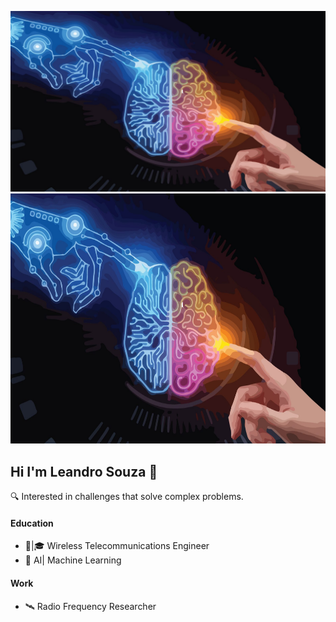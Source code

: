 ![Descrição da Imagem](1655504031224.png)
<img src="1655504031224.png" alt="Texto Alternativo" width="1000" height="400">
## Hi I'm Leandro Souza 👋


🔍 Interested in challenges that solve complex problems.

#### Education
* 📡|🎓 Wireless Telecommunications Engineer
* 🤖    AI| Machine Learning

#### Work
* 🛰️    Radio Frequency Researcher
